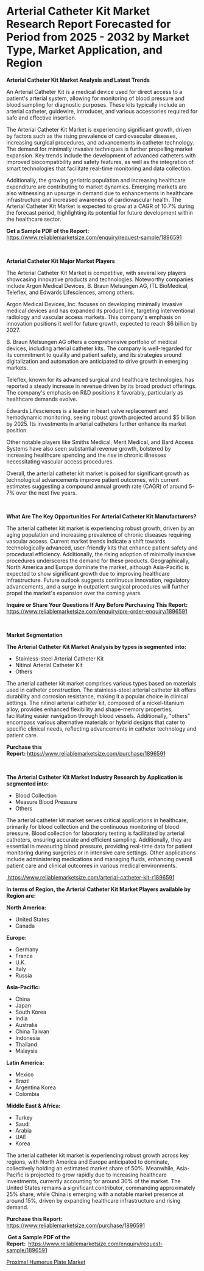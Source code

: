 <p><h1>Arterial Catheter Kit Market Research Report Forecasted for Period from 2025 -  2032 by Market Type, Market Application, and Region</h1></p><p><strong>Arterial Catheter Kit Market Analysis and Latest Trends</strong></p>
<p><p>An Arterial Catheter Kit is a medical device used for direct access to a patient's arterial system, allowing for monitoring of blood pressure and blood sampling for diagnostic purposes. These kits typically include an arterial catheter, guidewire, introducer, and various accessories required for safe and effective insertion. </p><p>The Arterial Catheter Kit Market is experiencing significant growth, driven by factors such as the rising prevalence of cardiovascular diseases, increasing surgical procedures, and advancements in catheter technology. The demand for minimally invasive techniques is further propelling market expansion. Key trends include the development of advanced catheters with improved biocompatibility and safety features, as well as the integration of smart technologies that facilitate real-time monitoring and data collection.</p><p>Additionally, the growing geriatric population and increasing healthcare expenditure are contributing to market dynamics. Emerging markets are also witnessing an upsurge in demand due to enhancements in healthcare infrastructure and increased awareness of cardiovascular health. The Arterial Catheter Kit Market is expected to grow at a CAGR of 10.7% during the forecast period, highlighting its potential for future development within the healthcare sector.</p></p>
<p><strong>Get a Sample PDF of the Report:&nbsp;</strong> <a href="https://www.reliablemarketsize.com/enquiry/request-sample/1896591?utm_campaign=3120&utm_medium=2&utm_source=Github&utm_content=ia&utm_term=04032025&utm_id=arterial-catheter-kit">https://www.reliablemarketsize.com/enquiry/request-sample/1896591</a></p>
<p>&nbsp;</p>
<p><strong>Arterial Catheter Kit Major Market Players</strong></p>
<p><p>The Arterial Catheter Kit Market is competitive, with several key players showcasing innovative products and technologies. Noteworthy companies include Argon Medical Devices, B. Braun Melsungen AG, ITL BioMedical, Teleflex, and Edwards Lifesciences, among others.</p><p>Argon Medical Devices, Inc. focuses on developing minimally invasive medical devices and has expanded its product line, targeting interventional radiology and vascular access markets. This company's emphasis on innovation positions it well for future growth, expected to reach $6 billion by 2027.</p><p>B. Braun Melsungen AG offers a comprehensive portfolio of medical devices, including arterial catheter kits. The company is well-regarded for its commitment to quality and patient safety, and its strategies around digitalization and automation are anticipated to drive growth in emerging markets.</p><p>Teleflex, known for its advanced surgical and healthcare technologies, has reported a steady increase in revenue driven by its broad product offerings. The company's emphasis on R&D positions it favorably, particularly as healthcare demands evolve. </p><p>Edwards Lifesciences is a leader in heart valve replacement and hemodynamic monitoring, seeing robust growth projected around $5 billion by 2025. Its investments in arterial catheters further enhance its market position. </p><p>Other notable players like Smiths Medical, Merit Medical, and Bard Access Systems have also seen substantial revenue growth, bolstered by increasing healthcare spending and the rise in chronic illnesses necessitating vascular access procedures. </p><p>Overall, the arterial catheter kit market is poised for significant growth as technological advancements improve patient outcomes, with current estimates suggesting a compound annual growth rate (CAGR) of around 5-7% over the next five years.</p></p>
<p>&nbsp;</p>
<p><strong>What Are The Key Opportunities For Arterial Catheter Kit Manufacturers?</strong></p>
<p><p>The arterial catheter kit market is experiencing robust growth, driven by an aging population and increasing prevalence of chronic diseases requiring vascular access. Current market trends indicate a shift towards technologically advanced, user-friendly kits that enhance patient safety and procedural efficiency. Additionally, the rising adoption of minimally invasive procedures underscores the demand for these products. Geographically, North America and Europe dominate the market, although Asia-Pacific is expected to show significant growth due to improving healthcare infrastructure. Future outlook suggests continuous innovation, regulatory advancements, and a surge in outpatient surgical procedures will further propel the market's expansion over the coming years.</p></p>
<p><strong>Inquire or Share Your Questions If Any Before Purchasing This Report:</strong> <a href="https://www.reliablemarketsize.com/enquiry/pre-order-enquiry/1896591?utm_campaign=3120&utm_medium=2&utm_source=Github&utm_content=ia&utm_term=04032025&utm_id=arterial-catheter-kit">https://www.reliablemarketsize.com/enquiry/pre-order-enquiry/1896591</a></p>
<p>&nbsp;</p>
<p><strong>Market Segmentation</strong></p>
<p><strong>The Arterial Catheter Kit Market Analysis by types is segmented into:</strong></p>
<p><ul><li>Stainless-steel Arterial Catheter Kit</li><li>Nitinol Arterial Catheter Kit</li><li>Others</li></ul></p>
<p><p>The arterial catheter kit market comprises various types based on materials used in catheter construction. The stainless-steel arterial catheter kit offers durability and corrosion resistance, making it a popular choice in clinical settings. The nitinol arterial catheter kit, composed of a nickel-titanium alloy, provides enhanced flexibility and shape-memory properties, facilitating easier navigation through blood vessels. Additionally, "others" encompass various alternative materials or hybrid designs that cater to specific clinical needs, reflecting advancements in catheter technology and patient care.</p></p>
<p><strong>Purchase this Report:&nbsp;</strong><a href="https://www.reliablemarketsize.com/purchase/1896591?utm_campaign=3120&utm_medium=2&utm_source=Github&utm_content=ia&utm_term=04032025&utm_id=arterial-catheter-kit">https://www.reliablemarketsize.com/purchase/1896591</a></p>
<p>&nbsp;</p>
<p><strong>The Arterial Catheter Kit Market Industry Research by Application is segmented into:</strong></p>
<p><ul><li>Blood Collection</li><li>Measure Blood Pressure</li><li>Others</li></ul></p>
<p><p>The arterial catheter kit market serves critical applications in healthcare, primarily for blood collection and the continuous monitoring of blood pressure. Blood collection for laboratory testing is facilitated by arterial catheters, ensuring accurate and efficient sampling. Additionally, they are essential in measuring blood pressure, providing real-time data for patient monitoring during surgeries or in intensive care settings. Other applications include administering medications and managing fluids, enhancing overall patient care and clinical outcomes in various medical environments.</p></p>
<p><a href="https://www.reliablemarketsize.com/arterial-catheter-kit-r1896591?utm_campaign=3120&utm_medium=2&utm_source=Github&utm_content=ia&utm_term=04032025&utm_id=arterial-catheter-kit">&nbsp;https://www.reliablemarketsize.com/arterial-catheter-kit-r1896591</a></p>
<p><strong>In terms of Region, the Arterial Catheter Kit Market Players available by Region are:</strong></p>
<p>
    <p> <strong> North America: </strong>
        <ul>
            <li>United States</li>
            <li>Canada</li>
        </ul>
        </p> 
    <p> <strong> Europe: </strong>
        <ul>
            <li>Germany</li>
            <li>France</li>
            <li>U.K.</li>
            <li>Italy</li>
            <li>Russia</li>
        </ul>
        </p> 
    <p> <strong> Asia-Pacific: </strong>
        <ul>
            <li>China</li>
            <li>Japan</li>
            <li>South Korea</li>
            <li>India</li>
            <li>Australia</li>
            <li>China Taiwan</li>
            <li>Indonesia</li>
            <li>Thailand</li>
            <li>Malaysia</li>
        </ul>
        </p> 
    <p> <strong> Latin America: </strong>
        <ul>
            <li>Mexico</li>
            <li>Brazil</li>
            <li>Argentina Korea</li>
            <li>Colombia</li>
        </ul>
        </p> 
    <p> <strong> Middle East & Africa: </strong>
        <ul>
            <li>Turkey</li>
            <li>Saudi</li>
            <li>Arabia</li>
            <li>UAE</li>
            <li>Korea</li>
        </ul>
    </p>
    </p>
<p><p>The arterial catheter kit market is experiencing robust growth across key regions, with North America and Europe anticipated to dominate, collectively holding an estimated market share of 50%. Meanwhile, Asia-Pacific is projected to grow rapidly due to increasing healthcare investments, currently accounting for around 30% of the market. The United States remains a significant contributor, commanding approximately 25% share, while China is emerging with a notable market presence at around 15%, driven by expanding healthcare infrastructure and rising demand.</p></p>
<p><strong>Purchase this Report: </strong><a href="https://www.reliablemarketsize.com/purchase/1896591?utm_campaign=3120&utm_medium=2&utm_source=Github&utm_content=ia&utm_term=04032025&utm_id=arterial-catheter-kit">https://www.reliablemarketsize.com/purchase/1896591</a></p>
<p>&nbsp;<strong>Get a Sample PDF of the Report:&nbsp;&nbsp;</strong><a href="https://www.reliablemarketsize.com/enquiry/request-sample/1896591?utm_campaign=3120&utm_medium=2&utm_source=Github&utm_content=ia&utm_term=04032025&utm_id=arterial-catheter-kit">https://www.reliablemarketsize.com/enquiry/request-sample/1896591</a></p>
<p><strong></strong></p>
<p><p><a href="https://github.com/saoneubeh8/Market-Research-Report-List-1/blob/main/proximal-humerus-plate-market.md?utm_campaign=3120&utm_medium=2&utm_source=Github&utm_content=ia&utm_term=04032025&utm_id=arterial-catheter-kit">Proximal Humerus Plate Market</a></p></p>